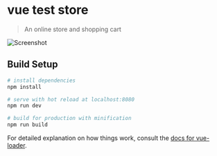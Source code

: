 # vue test store

> An online store and shopping cart

![Screenshot](https://github.com/webgurug/vue-onlne-store-screenshot.png?raw=true)

## Build Setup

``` bash
# install dependencies
npm install

# serve with hot reload at localhost:8080
npm run dev

# build for production with minification
npm run build
```

For detailed explanation on how things work, consult the [docs for vue-loader](http://vuejs.github.io/vue-loader).
